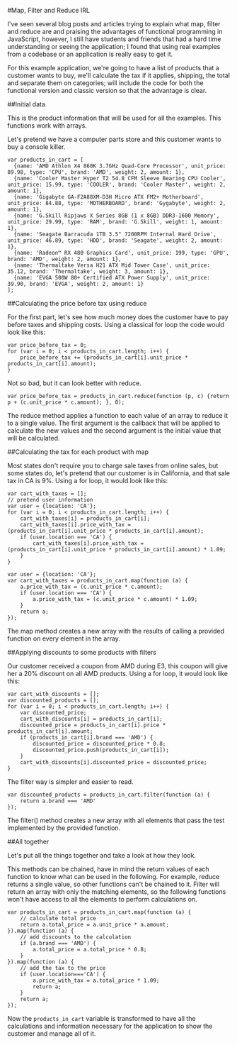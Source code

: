 #Map, Filter and Reduce IRL

I've seen several blog posts and articles trying to explain what map, filter and reduce are and
praising the advantages of functional programming in JavaScript, however, I still have students and
friends that had a hard time understanding or seeing the application; I found that using real examples
from a codebase or an application is really easy to get it.

For this example application, we're going to have a list of products that a customer wants to buy,
we'll calculate the tax if it applies, shipping, the total and separate them on categories; will include the code for both
the functional version and classic version so that the advantage is clear.

##Initial data

This is the product information that will be used for all the examples. This functions work
with arrays.

Let's pretend we have a computer parts store and this customer wants to buy a console killer.

```
var products_in_cart = [
  {name: 'AMD Athlon X4 860K 3.7GHz Quad-Core Processor', unit_price: 89.98, type: 'CPU', brand: 'AMD', weight: 2, amount: 1},
  {name: 'Cooler Master Hyper T2 54.8 CFM Sleeve Bearing CPU Cooler', unit_price: 15.99, type: 'COOLER', brand: 'Cooler Master', weight: 2, amount: 1},
  {name: 'Gigabyte GA-F2A88XM-D3H Micro ATX FM2+ Motherboard', unit_price: 84.88, type: 'MOTHERBOARD', brand: 'Gygabyte', weight: 2, amount: 1},
  {name: 'G.Skill Ripjaws X Series 8GB (1 x 8GB) DDR3-1600 Memory', unit_price: 29.99, type: 'RAM', brand: 'G.Skill', weight: 1, amount: 1},
  {name: 'Seagate Barracuda 1TB 3.5" 7200RPM Internal Hard Drive', unit_price: 46.89, type: 'HDD', brand: 'Seagate', weight: 2, amount: 1},
  {name: 'Radeon™ RX 480 Graphics Card', unit_price: 199, type: 'GPU', brand: 'AMD', weight: 2, amount: 1},
  {name: 'Thermaltake Versa H21 ATX Mid Tower Case', unit_price: 35.12, brand: 'Thermaltake', weight: 3, amount: 1},
  {name: 'EVGA 500W 80+ Certified ATX Power Supply', unit_price: 39.90, brand: 'EVGA', weight: 2, amount: 1}
];
```
##Calculating the price before tax using reduce

For the first part, let's see how much money does the customer have to pay before taxes and shipping costs.
Using a classical for loop the code would look like this:

```
var price_before_tax = 0;
for (var i = 0; i < products_in_cart.length; i++) {
    price_before_tax += (products_in_cart[i].unit_price * products_in_cart[i].amount);
}
```

Not so bad, but it can look better with reduce.

```
var price_before_tax = products_in_cart.reduce(function (p, c) {return p + (c.unit_price * c.amount); }, 0);
```

The reduce method applies a function to each value of an array to reduce it to a single value. The
first argument is the callback that will be applied to calculate the new values and the second
argument is the initial value that will be calculated.

##Calculating the tax for each product with map

Most states don't require you to charge sale taxes from online sales, but some states do, let's pretend
that our customer is in California, and that sale tax in CA is 9%. Using a for loop, it would look like this:

```
var cart_with_taxes = [];
// pretend user information
var user = {location: 'CA'};
for (var i = 0; i < products_in_cart.length; i++) {
    cart_with_taxes[i] = products_in_cart[i];
    cart_with_taxes[i].price_with_tax = (products_in_cart[i].unit_price * products_in_cart[i].amount);
    if (user.location === 'CA') {
        cart_with_taxes[i].price_with_tax = (products_in_cart[i].unit_price * products_in_cart[i].amount) * 1.09;
    }
}
```

```
var user = {location: 'CA'};
var cart_with_taxes = products_in_cart.map(function (a) {
    a.price_with_tax = (c.unit_price * c.amount);
    if (user.location === 'CA') {
        a.price_with_tax = (c.unit_price * c.amount) * 1.09;
    }
    return a;
});
```

The map method creates a new array with the results of calling a provided function on every element
in the array.

##Applying discounts to some products with filters

Our customer received a coupon from AMD during E3, this coupon will give her a 20% discount on all
AMD products. Using a for loop, it would look like this:

```
var cart_with_discounts = [];
var discounted_products = [];
for (var i = 0; i < products_in_cart.length; i++) {
    var discounted_price;
    cart_with_discounts[i] = products_in_cart[i];
    discounted_price = products_in_cart[i].price * products_in_cart[i].amount;
    if (products_in_cart[i].brand === 'AMD') {
        discounted_price = discounted_price * 0.8;
        discounted_price.push(products_in_cart[i]);
    }
    cart_with_discounts[i].discounted_price = discounted_price;
}
```
The filter way is simpler and easier to read.
```
var discounted_products = products_in_cart.filter(function (a) {
    return a.brand === 'AMD'
});
```
The filter() method creates a new array with all elements that pass the test implemented by the
provided function.

##All together

Let's put all the things together and take a look at how they look.

This methods can be chained, have in mind the return values of each function to know what
can be used in the following. For example, reduce returns a single value, so other functions
can't be chained to it. Filter will return an array with only the matching elements, so the following
functions won't have access to all the elements to perform calculations on.

```
var products_in_cart = products_in_cart.map(function (a) {
    // calculate total price
    return a.total_price = a.unit_price * a.amount;
}).map(function (a) {
    // add discounts to the calculation
    if (a.brand === 'AMD') {
        a.total_price = a.total_price * 0.8;
    }
}).map(function (a) {
    // add the tax to the price
    if (user.location==='CA') {
        a.price_with_tax = a.total_price * 1.09;
        return a;
    }
    return a;
});
```
Now the `products_in_cart` variable is transformed to have all the calculations and information
necessary for the application to show the customer and manage all of it.

